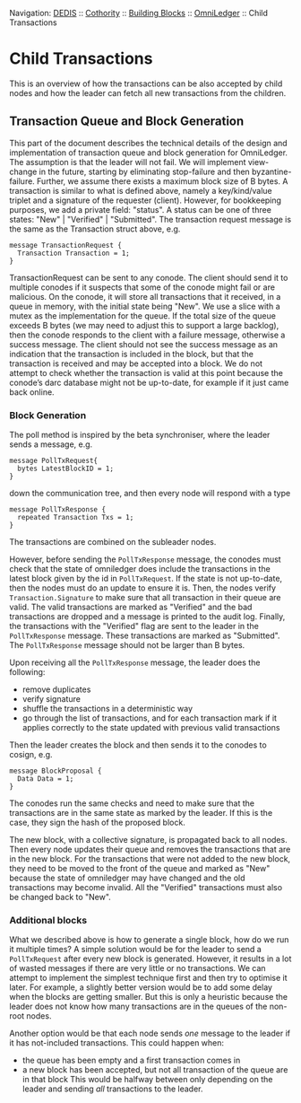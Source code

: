 Navigation: [DEDIS](https://github.com/dedis/doc/tree/master/README.md) ::
[Cothority](https://github.com/dedis/cothority/tree/master/README.md) ::
[Building Blocks](https://github.com/dedis/cothority/tree/master/doc/BuildingBlocks.md) ::
[OmniLedger](README.md) ::
Child Transactions

# Child Transactions

This is an overview of how the transactions can be also accepted by child nodes
and how the leader can fetch all new transactions from the children.

## Transaction Queue and Block Generation

This part of the document describes the technical details of the design and
implementation of transaction queue and block generation for OmniLedger. The
assumption is that the leader will not fail. We will implement view-change in
the future, starting by eliminating stop-failure and then byzantine-failure.
Further, we assume there exists a maximum block size of B bytes. A transaction
is similar to what is defined above, namely a key/kind/value triplet and a
signature of the requester (client). However, for bookkeeping purposes, we add a
private field: "status". A status can be one of three states: "New" | "Verified" |
"Submitted". The transaction request message is the same as the Transaction
struct above, e.g.

```
message TransactionRequest {
  Transaction Transaction = 1;
}
```

TransactionRequest can be sent to any conode. The client should send it to
multiple conodes if it suspects that some of the conode might fail or are
malicious. On the conode, it will store all transactions that it received, in a
queue in memory, with the initial state being "New". We use a slice with a mutex
as the implementation for the queue. If the total size of the queue exceeds B
bytes (we may need to adjust this to support a large backlog), then the conode
responds to the client with a failure message, otherwise a success message. The
client should not see the success message as an indication that the transaction
is included in the block, but that the transaction is received and may be
accepted into a block. We do not attempt to check whether the transaction is
valid at this point because the conode’s darc database might not be up-to-date,
for example if it just came back online.  

### Block Generation

The poll method is inspired by the
beta synchroniser, where the leader sends a message, e.g.

```
message PollTxRequest{
  bytes LatestBlockID = 1;
}
```

down the communication tree, and then every
node will respond with a type

```
message PollTxResponse {
  repeated Transaction Txs = 1;
}
```

The transactions are combined on the subleader nodes.

However, before sending the `PollTxResponse` message, the conodes must check that
the state of omniledger does include the transactions in the latest block
given by the id in `PollTxRequest`. If the state is not
up-to-date, then the nodes must do an update to ensure it is. Then, the nodes
verify `Transaction.Signature` to make sure that all transaction in their queue are
valid. The valid transactions are marked as "Verified" and the bad transactions
are dropped and a message is printed to the audit log. Finally, the transactions
with the "Verified" flag are sent to the leader in the `PollTxResponse` message.
These transactions are marked as "Submitted". The `PollTxResponse` message should
not be larger than B bytes.

Upon receiving all the `PollTxResponse` message, the leader does the following:
- remove duplicates
- verify signature
- shuffle the transactions in a deterministic way
- go through the list of transactions, and for each transaction mark if it
applies correctly to the state updated with previous valid transactions

Then the leader creates the block and then sends it to the conodes to cosign, e.g.

```
message BlockProposal {
  Data Data = 1;
}
```

The conodes run the same checks and need to make sure that the transactions are
in the same state as marked by the leader. If this is the case, they sign the
hash of the proposed block.

The new block, with a collective signature, is propagated back to all nodes.
Then every node updates their queue and removes the transactions that are in the
new block. For the transactions that were not added to the new block, they need
to be moved to the front of the queue and marked as "New" because the state
of omniledger may have changed and the old transactions may become invalid. All the
"Verified" transactions must also be changed back to "New".

### Additional blocks

What we described above is how to generate a single block, how do we run it
multiple times? A simple solution would be for the leader to send a
`PollTxRequest` after every new block is generated. However, it results in a lot
of wasted messages if there are very little or no transactions. We can attempt
to implement the simplest technique first and then try to optimise it later. For
example, a slightly better version would be to add some delay when the blocks
are getting smaller. But this is only a heuristic because the leader does not
know how many transactions are in the queues of the non-root nodes.

Another option would be that each node sends _one_ message to the leader if it
has not-included transactions. This could happen when:
- the queue has been empty and a first transaction comes in
- a new block has been accepted, but not all transaction of the queue are in
that block
This would be halfway between only depending on the leader and sending _all_
transactions to the leader.
